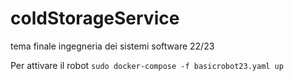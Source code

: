 # coldStorageService
tema finale ingegneria dei sistemi software 22/23

Per attivare il robot
`sudo docker-compose -f basicrobot23.yaml up`

